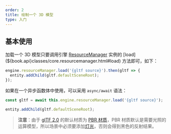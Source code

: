 ```yaml
---
order: 2
title: 绘制一个 3D 模型
type: 入门
---
```


<playground src="gltf.ts"></playground>

## 基本使用

加载一个 3D 模型只要调用引擎 [ResourceManager](${book.manual}resource/resource-manager.md) 实例的 [load](${book.api}classes/core.resourcemanager.html#load) 方法即可，如下：

```typescript
engine.resourceManager.load('{gltf source}').then(gltf => {
  entity.addChild(gltf.defaultSceneRoot);
});
```

如果在一个异步函数体中使用，可以采用 `async/await` 语法：

```typescript
const gltf = await this.engine.resourceManager.load('{gltf source}');

entity.addChild(gltf.defaultSceneRoot);
```

> **注意**：由于 [glTF 2.0](https://www.khronos.org/gltf/) 的默认材质为 [PBR 材质]()，PBR 材质默认是需要光照的运算模型，所以场景中必须要添加[灯光]()，否则会得到黑色的反射结果。